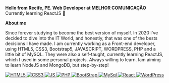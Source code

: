 **Hello from Recife, PE. Web Developer at MELHOR COMUNICAÇÃO** 
Currently learning ReactJS 🤖

**About me**

Since forever studying to become the best version of myself. In 2020 I've decided to dive into the IT World, and honestly, that was one of the bests decisions I have made.
I am currently working as a Front-end developer, using HTML5, CSS3, Bootstrap5, JAVASCRIPT, WORDPRESS, PHP and a little bit of MySQL.
They were also a self-taught, currently learning ReactJS, which I used in some personal projects. Always willing to learn.
Iam aiming to learn NodeJS and MongoDB, but step-by-step!


   <a href="https://developer.mozilla.org/en-US/docs/Web/HTML" target="_blank">
    <img alt="HTML5" src="https://img.shields.io/badge/HTML5-E34F26?style=for-the-badge&logo=html5&logoColor=white" />
    </a>
    <a href="https://developer.mozilla.org/en-US/docs/Web/CSS" target="_blank">
    <img alt="CSS3" src="https://img.shields.io/badge/CSS3-1572B6?style=for-the-badge&logo=css3&logoColor=white"/>
    </a>
    <a href="https://www.javascript.com/" target="_blank">
    <img alt="JS" src="https://img.shields.io/badge/JavaScript-F7DF1E?style=for-the-badge&logo=javascript&logoColor=black"/>
    </a>
    <a href="https://www.php.net/" target="_blank">
    <img alt="PHP" src="https://img.shields.io/badge/PHP-3178C6?style=for-the-badge&logo=php&logoColor=white"/>
    </a>
    <a href="https://getbootstrap.com/" target="_blank">
    <img alt="BootStrap" src="https://img.shields.io/badge/Bootstrap-563D7C?style=for-the-badge&logo=bootstrap&logoColor=white"/>
    </a>
   <a href="https://dev.mysql.com/" target="_blank">
    <img alt="MySql" src="https://img.shields.io/badge/MySQL-00000F?style=for-the-badge&logo=mysql&logoColor=white"/>
    </a>
    <a href="https://pt-br.reactjs.org" target="_blank">
    <img alt="React" src="https://img.shields.io/badge/react-%2320232a.svg?style=for-the-badge&logo=react&logoColor=%2361DAFB"/>
    </a>
    <a href="wordpress.com.br" target="_blank">
    <img alt="WordPress" src="https://img.shields.io/badge/WordPress-%23117AC9.svg?style=for-the-badge&logo=WordPress&logoColor=white"/>
    </a>
          
   
 
